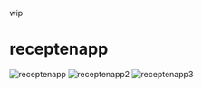 wip

# receptenapp
 
![receptenapp](https://github.com/user-attachments/assets/f13dd62e-57a8-4717-bfae-d9645d8e991d)
![receptenapp2](https://github.com/user-attachments/assets/88088dad-7958-4fe6-bc4e-7d9c4d884be1)
![receptenapp3](https://github.com/user-attachments/assets/568bccfe-338b-4525-8504-409cd71826ec)
